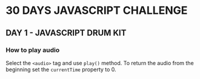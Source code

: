 # 30 DAYS JAVASCRIPT CHALLENGE

## DAY 1 - JAVASCRIPT DRUM KIT

### How to play audio

Select the `<audio>` tag and use `play()` method. To return the audio from the beginning set the `currentTime` property to 0.

###
